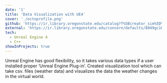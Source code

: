 ```yaml
---
date: '1'
title: 'Data Visualization with UE4'
cover: './octoprofile.png'
github: 'https://ir.library.oregonstate.edu/catalog?f%5Bcreator_sim%5D%5B%5D=Jeong%2C+Junhyeok&locale=en'
external: 'https://ir.library.oregonstate.edu/concern/defaults/8049gc10v'
tech:
  - Unreal Engine 4
  - C++
showInProjects: true
---
```


Unreal Engine has good flexibility, so it takes various data types if a user installed proper ‘Unreal Engine Plug-in’. Created visualization tool which can take csv. files (weather data) and visualizes the data the weather changes in the virtual world.
